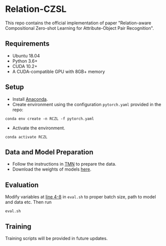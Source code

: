 # Relation-CZSL
This repo contains the official implementation of paper "Relation-aware Compositional Zero-shot Learning for Attribute-Object Pair Recognition".

## Requirements
- Ubuntu 18.04
- Python 3.6+
- CUDA 10.2+
- A CUDA-compatible GPU with 8GB+ memory

## Setup
- Install [Anaconda](https://www.anaconda.com/products/individual).
- Create environment using the configuration `pytorch.yaml` provided in the repo: 
```
conda env create -n RCZL -f pytorch.yaml
```
- Activate the environment.
```
conda activate RCZL
```

## Data and Model Preparation
- Follow the instructions in [TMN](https://github.com/facebookresearch/taskmodularnets#prerequisites) to prepare the data.
- Download the weights of models [here](https://drive.google.com/drive/folders/1aMN2rlf6LWujW3HVLgS_WE3z5hmcbnvD?usp=sharing).

## Evaluation
Modify variables at [line 4-8](https://github.com/daoyuan98/Relation-CZSL/blob/35a9a7b8ff8ab99658c56b152fb3391324a00a97/eval.sh#L4-L8) in `eval.sh` to proper batch size, path to model and data etc.
Then run 
```
eval.sh
```

## Training
Training scripts will be provided in future updates.
